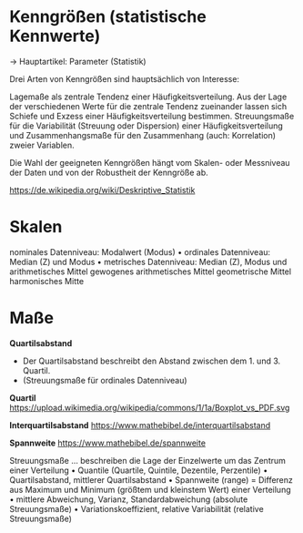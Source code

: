 # Kenngrößen (statistische Kennwerte)
→ Hauptartikel: Parameter (Statistik)

Drei Arten von Kenngrößen sind hauptsächlich von Interesse:

Lagemaße
    als zentrale Tendenz einer Häufigkeitsverteilung. Aus der Lage der verschiedenen Werte für die zentrale Tendenz zueinander lassen sich Schiefe und Exzess einer Häufigkeitsverteilung bestimmen.
Streuungsmaße
    für die Variabilität (Streuung oder Dispersion) einer Häufigkeitsverteilung und
Zusammenhangsmaße
    für den Zusammenhang (auch: Korrelation) zweier Variablen.

Die Wahl der geeigneten Kenngrößen hängt vom Skalen- oder Messniveau der Daten und von der Robustheit der Kenngröße ab.

https://de.wikipedia.org/wiki/Deskriptive_Statistik

# Skalen
nominales Datenniveau: Modalwert (Modus)
• ordinales Datenniveau: Median (Z) und Modus
• metrisches Datenniveau: Median (Z), Modus und
arithmetisches Mittel
gewogenes arithmetisches Mittel
geometrische Mittel
harmonisches Mitte

# Maße
**Quartilsabstand**
- Der Quartilsabstand beschreibt den Abstand zwischen dem 1. und 3. Quartil.
- (Streuungsmaße für ordinales Datenniveau)

**Quartil**
https://upload.wikimedia.org/wikipedia/commons/1/1a/Boxplot_vs_PDF.svg

**Interquartilsabstand**
https://www.mathebibel.de/interquartilsabstand

**Spannweite**
https://www.mathebibel.de/spannweite

Streuungsmaße ... beschreiben die Lage der
Einzelwerte um das Zentrum einer Verteilung
• Quantile (Quartile, Quintile, Dezentile, Perzentile)
• Quartilsabstand, mittlerer Quartilsabstand
• Spannweite (range) = Differenz aus Maximum und Minimum
(größtem und kleinstem Wert) einer Verteilung
• mittlere Abweichung, Varianz, Standardabweichung
(absolute Streuungsmaße)
• Variationskoeffizient, relative Variabilität
(relative Streuungsmaße)
